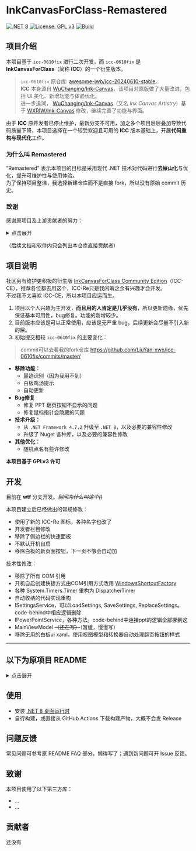 # InkCanvasForClass-Remastered

[![.NET 8](https://img.shields.io/badge/.NET-8.0-blue?logo=dotnet)](https://dotnet.microsoft.com/en-us/download/dotnet/8.0)
[![License: GPL v3](https://img.shields.io/badge/License-GPLv3-red.svg)](./LICENSE.txt)
[![Build](https://img.shields.io/github/actions/workflow/status/LiuYan-xwx/InkCanvasForClass-Remastered/build.yml?logo=github&label=Build)](https://github.com/LiuYan-xwx/InkCanvasForClass-Remastered/actions)

## 项目介绍

本项目基于 `icc-0610fix` 进行二次开发，而 `icc-0610fix` 是 **InkCanvasForClass**（简称 **ICC**）的一个衍生版本。

> `icc-0610fix` 原仓库: [awesome-iwb/icc-20240610-stable](https://github.com/awesome-iwb/icc-20240610-stable)。  
> **ICC** 本身源自 [WuChanging/Ink-Canvas](https://github.com/WuChanging/Ink-Canvas)，该项目对原版做了大量改进，包括 UI 美化、新增功能与体验优化。  
> 进一步追溯， [WuChanging/Ink-Canvas](https://github.com/WuChanging/Ink-Canvas)（又名 *Ink Canvas Artistry*）基于 [WXRIW/Ink-Canvas](https://github.com/WXRIW/Ink-Canvas) 修改，继续完善了功能与界面。

由于 **ICC** 原开发者已停止维护，最新分支不可用，加之多个项目层层叠加导致代码质量下降，本项目选择在一个较受欢迎且可用的 **ICC** 版本基础上，开展**代码重构与现代化**工作。

### 为什么叫 Remastered

“Remastered” 表示本项目的目标是采用现代 .NET 技术对代码进行**去屎山化**与优化，提升可维护性与使用体验。    
为了保持项目整洁，我选择新建仓库而不是直接 fork，所以没有原始 commit 历史。

### 致谢

感谢原项目及上游贡献者的努力：  
<details>
<summary>点击展开</summary>

https://github.com/WXRIW  
https://github.com/WuChanging  
https://github.com/douxiba  
https://github.com/Raspberry-Monster  
https://github.com/Kengwang  
https://github.com/jiajiaxd  
https://github.com/clover-yan  
https://github.com/NetheriteBowl  
https://github.com/NotYoojun  
https://github.com/STBBRD  
https://github.com/aaaaaaccd  
https://github.com/Alan-CRL  
https://github.com/3382308510  

</details>

（后续文档和软件内只会列出本仓库直接贡献者）

## 项目说明

社区另有维护更积极的衍生版 [InkCanvasForClass Community Edition](https://github.com/InkCanvasForClass/community)（ICC-CE），推荐各位都去用这个，ICC-Re只是我闲暇之余有兴趣才会开发。  
不过我不太喜欢 ICC-CE，所以本项目应运而生。

1. 项目以个人兴趣为主开发，**而且用的人肯定是几乎没有**，所以更新随缘，优先保证基本可用性，bug修复。功能的新增较少。
2. 目前版本应该是可以正常使用，应该是无严重 bug，后续更新会尽量不引入新的屎。
3. 初始提交相较 `icc-0610fix` 的主要变化：
> commit可以去看我的fork仓库 https://github.com/LiuYan-xwx/icc-0610fix/commits/master/
   - **移除功能：**
     - 墨迹识别（因为我用不到）
     - 白板鸡汤提示
     - 自动更新
   - **Bug修复**
     - 修复 PPT 翻页按钮不显示的问题
     - 修复鼠标指针会隐藏的问题  
   - **技术升级：**
     - 从 `.NET Framework 4.7.2` 升级至 `.NET 8`，以及必要的兼容性修改
     - 升级了 Nuget 各种库，以及必要的兼容性修改
   - **其他优化：**
     - 随机点名有些许修改

**本项目基于 GPLv3 许可**

## 开发
目前在 **wtf** 分支开发。~~*别问为什么叫这个()*~~

本项目建立后已经做出的常规修改：
- 使用了新的 ICC-Re 图标，各种名字也改了
- 开发者栏目修改
- 移除了侧边栏的快速面板
- 不默认开机自启
- 移除白板的新页面按钮，下一页不够会自动加

技术性修改：
- 移除了所有 COM 引用
- 开机自启创建快捷方式由COM引用方式改用 [WindowsShortcutFactory](https://github.com/gdivis/WindowsShortcutFactory)
- 各种 System.Timers.Timer 重构为 DispatcherTimer
- 自动收纳的代码实现重构
- ISettingsService，可以LoadSettings, SaveSettings, ReplaceSettings。code-behind中相应逻辑删除
- IPowerPointService，各种方法。code-behind中连接ppt的逻辑全部挪到这
- MainViewModel ~~（还在写）~~（暂缓，慢慢写）
- 移除无用的白板ui xaml，使用视图模型和转换器自动处理翻页按钮的样式

---

## 以下为原项目 README

<details>
<summary>点击展开</summary>

<div align="center">

<img src="icc.png" width="128">

# icc-0610fix

Elegant by Default. Based on `ChangSakura/InkCanvas` .

**這將會是最後一次基於InkCanvas控件的倔強**

[![UPSTREAM](https://img.shields.io/badge/UpStream-ChangSakura%2FInk--Canvas-red.svg "LICENSE")](https://github.com/ChangSakura/Ink-Canvas)
![Gitea Last Commit](https://img.shields.io/gitea/last-commit/kriastans/InkCanvasForClass?gitea_url=https%3A%2F%2Fgitea.bliemhax.com%2F)
[![LICENSE](https://img.shields.io/badge/License-GPL--3.0-red.svg "LICENSE")](https://gitea.bliemhax.com/kriastans/InkCanvasForClass/src/branch/master/LICENSE)

![Screenshot-1](./Images/icc1.png)
![Screenshot-2](./Images/icc2.png)

</div>

## 公告
该项目皆在基于 旧版 InkCanvasForClass 的基础上进行维护和修复。该项目将于2025年2月16日恢复维护。

## 前言
使用和分發本軟體前，請您應當且務必知曉相關開源協議，本軟體基於 https://github.com/ChangSakura/Ink-Canvas 修改而成，而ICA又基於 https://github.com/WXRIW/Ink-Canvas 修改而成，增添了包括但不限於隱藏到側邊欄等功能，更改了相關UI和軟體操作邏輯。對於墨跡書寫功能以及ICA獨有功能的相關 issue 提出，應優先查閱 https://github.com/WXRIW/Ink-Canvas/issues 。

[直接下載](https://gitea.bliemhax.com/kriastans/InkCanvasForClass/releases "Latest Releases")
——以壓縮檔案形式存儲，便攜版可直接啟動，默認配置適配絕大多數紅外觸摸框的設置。

> ⚠️注意：此項目仍在開發中，只會在發佈正式發行版時提供Release。您可以自行使用VS2022編譯打包後自行使用

## 特性
1. Support Active Pen (支持壓感)
2. 工具欄顯示了每個功能的文字描述
3. 添加了調色盤的顏色
4. 添加了熒光筆支持

## 提示
- 對新功能的有效意見和合理建議，開發者會適時回復並進行開發。本軟體並非商業性質軟體，請勿催促開發者，耐心才能讓功能更少 BUG、更加穩定。
- 此軟體僅用於私人使用，請勿商用。更新也不會很快，如果有能力請PR貢獻程式碼而不是在Issue裡面提問題。
- 歡迎您使用InkCanvas家族的其他成員，包括ICC和ICA的創始者IC以及和ICC差不多的ICA。您的大力宣傳能夠幫助我們的軟件被更多的用戶發現。

## FAQ

### 點擊放映後一翻頁就閃退？
考慮是由於`Microsoft Office`未啟用導致的，請自行啟用

### 放映後畫板程序不會切換到PPT模式？
如果你曾經安裝過`WPS`且在卸載後發現此問題則是由於暫時未確定的問題所導致，可以嘗試重新安裝WPS
> “您好，關於您回饋的情況我們已經回饋技術同學進一步分析哈，辛苦您可以留意後續WPS版本更新哈~” --回復自WPS客服

另外，處在保護（只讀）模式的PPT不會被識別

若因安裝了最新版本的 WPS 而導致無法在 WPS 軟體內進入 PPT 模式，可以嘗試卸載 WPS 後，並清除電腦垃圾、註冊表垃圾、刪除電腦上所有帶 "kingsoft" 名稱的文件夾，重新安裝 WPS 後，（以上步驟可能有多餘步驟），經測試在 WPS 內可以正常進入 PPT 模式。

ICC 可以支持 WPS，但目前無法同時支持 MSOffice 和 WPS。若要啟用 WPS 支持，請確保 WPS 是否在 “配置工具” 中開啟了 “WPS Office 相容第三方系統和軟體” 選項，該項目勾選並應用後，將無法檢測到 MS Office 的COM接口。

如果您安裝了“贛教通”、“暢言智慧課堂”等應用程式，可能會安裝“暢言備課精靈”，可能會導致遺失64為Office COM組建的註冊且目前似乎無法修復（可以切換到新用戶正常使用）。但 WPS Office 可以正常使用。

若要將 ICC 配合 WPS 使用，可打開“WPS 示範”後，前往“文件” - “選項” ，取消勾選“單螢幕幻燈片放映時，顯示放映工具欄”該項，獲得更好的體驗。若要將 ICC 配合 MS Office 使用，可以打開 Powerpoint，前往“選項” ，“高級”，取消勾選“顯示快捷工具欄”，獲得更好的體驗。

### **安裝後**程序無法正常啟動？
請檢查你的電腦上是否安裝了 `.Net Framework 4.7.2` 或更高版本。若沒有，請前往官網下載  

> 遇到各種奇葩逗比問題請重啟應用程式，如果不行請反饋給Dev解決！

## 特別鳴謝

<table>
    <tbody>
        <tr>
            <td align="center" valign="top" width="14.28%"><a href="https://bgithub.xyz/ChangSakura"><img
                        src="https://avatars.githubusercontent.com/u/90511645?v=4" width="100px;"
                        alt="HelloWRC" /><br /><sub><b>ChangSakura</b></sub></a></td>
            <td align="center" valign="top" width="14.28%"><a href="https://bgithub.xyz/WXRIW"><img
                        src="https://avatars.githubusercontent.com/u/62491584?v=4" width="100px;"
                        alt="Doctor-yoi" /><br /><sub><b>WXRIW</b></sub></a></td>
            <td align="center" valign="top" width="14.28%"><a href="https://bgithub.xyz/Alan-CRL"><img
                        src="https://avatars.githubusercontent.com/u/92425617?v=4" width="100px;"
                        alt="姜胤" /><br /><sub><b>Alan-CRL</b></sub></a></td>
        </tr>
    </tbody>
</table>

</details>

## 使用
- 安装 [.NET 8 桌面运行时](https://dotnet.microsoft.com/en-us/download/dotnet/8.0)  
- 自行构建，或直接从 GitHub Actions 下载构建产物，大概不会发 Release

## 问题反馈

常见问题可参考原 README FAQ 部分，懒得写了；遇到新问题可开 Issue 反馈。

## 致谢
本项目使用了以下第三方库：
- ...
- ...

## 贡献者
还没有
